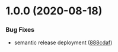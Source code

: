 # 1.0.0 (2020-08-18)


### Bug Fixes

* semantic release deployment ([888cdaf](https://github.com/vtex/brand-ui/commit/888cdafefcc3446c5f7de21ad0be9b37a286f1f6))
